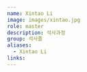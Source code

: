 ```yaml
---
name: Xintao Li
image: images/xintao.jpg
role: master
description: 석사과정
group: 석사졸
aliases:
  - Xintao Li
links:
---
```

